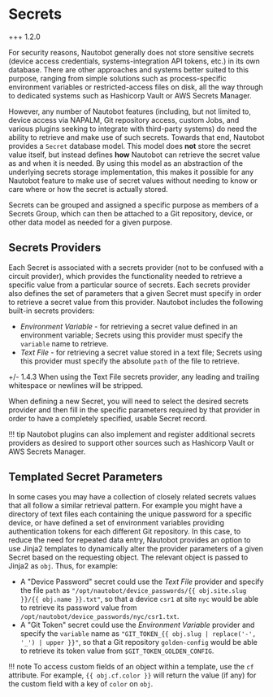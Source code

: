 # Secrets

+++ 1.2.0

For security reasons, Nautobot generally does not store sensitive secrets (device access credentials, systems-integration API tokens, etc.) in its own database. There are other approaches and systems better suited to this purpose, ranging from simple solutions such as process-specific environment variables or restricted-access files on disk, all the way through to dedicated systems such as Hashicorp Vault or AWS Secrets Manager.

However, any number of Nautobot features (including, but not limited to, device access via NAPALM, Git repository access, custom Jobs, and various plugins seeking to integrate with third-party systems) do need the ability to retrieve and make use of such secrets. Towards that end, Nautobot provides a `Secret` database model. This model does **not** store the secret value itself, but instead defines **how** Nautobot can retrieve the secret value as and when it is needed. By using this model as an abstraction of the underlying secrets storage implementation, this makes it possible for any Nautobot feature to make use of secret values without needing to know or care where or how the secret is actually stored.

Secrets can be grouped and assigned a specific purpose as members of a Secrets Group, which can then be attached to a Git repository, device, or other data model as needed for a given purpose.

## Secrets Providers

Each Secret is associated with a secrets provider (not to be confused with a circuit provider), which provides the functionality needed to retrieve a specific value from a particular source of secrets. Each secrets provider also defines the set of parameters that a given Secret must specify in order to retrieve a secret value from this provider. Nautobot includes the following built-in secrets providers:

- *Environment Variable* - for retrieving a secret value defined in an environment variable; Secrets using this provider must specify the `variable` name to retrieve.
- *Text File* - for retrieving a secret value stored in a text file; Secrets using this provider must specify the absolute `path` of the file to retrieve.

+/- 1.4.3
    When using the Text File secrets provider, any leading and trailing whitespace or newlines will be stripped.

When defining a new Secret, you will need to select the desired secrets provider and then fill in the specific parameters required by that provider in order to have a completely specified, usable Secret record.

!!! tip
    Nautobot plugins can also implement and register additional secrets providers as desired to support other sources such as Hashicorp Vault or AWS Secrets Manager.

## Templated Secret Parameters

In some cases you may have a collection of closely related secrets values that all follow a similar retrieval pattern. For example you might have a directory of text files each containing the unique password for a specific device, or have defined a set of environment variables providing authentication tokens for each different Git repository. In this case, to reduce the need for repeated data entry, Nautobot provides an option to use Jinja2 templates to dynamically alter the provider parameters of a given Secret based on the requesting object. The relevant object is passed to Jinja2 as `obj`. Thus, for example:

- A "Device Password" secret could use the *Text File* provider and specify the file `path` as `"/opt/nautobot/device_passwords/{{ obj.site.slug }}/{{ obj.name }}.txt"`, so that a device `csr1` at site `nyc` would be able to retrieve its password value from `/opt/nautobot/device_passwords/nyc/csr1.txt`.
- A "Git Token" secret could use the *Environment Variable* provider and specify the `variable` name as `"GIT_TOKEN_{{ obj.slug | replace('-', '_') | upper }}"`, so that a Git repository `golden-config` would be able to retrieve its token value from `$GIT_TOKEN_GOLDEN_CONFIG`.

!!! note
    To access custom fields of an object within a template, use the `cf` attribute. For example, `{{ obj.cf.color }}` will return the value (if any) for the custom field with a key of `color` on `obj`.
